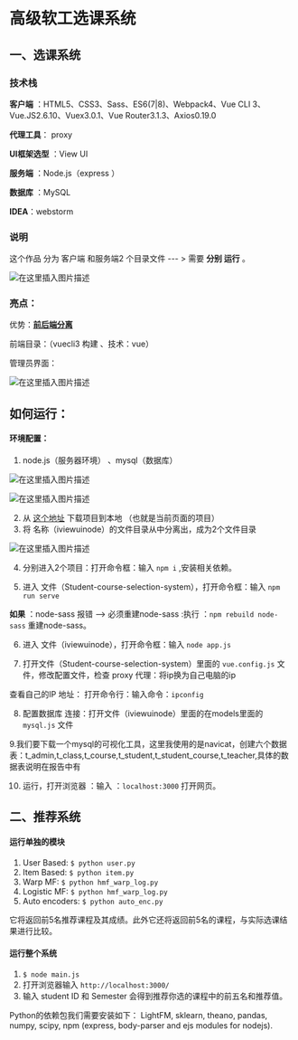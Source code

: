 # 高级软工选课系统
## 一、选课系统

### 技术栈

**客户端** ：HTML5、CSS3、Sass、ES6(7|8)、Webpack4、Vue CLI 3、Vue.JS2.6.10、Vuex3.0.1、Vue Router3.1.3、Axios0.19.0   

**代理工具**： proxy 

**UI框架选型** ：View UI 

**服务端** ：Node.js（express ）

**数据库** ：MySQL

**IDEA**：webstorm





### 说明

这个作品 分为 客户端 和服务端2 个目录文件 --- > 需要 **分别 运行** 。

![在这里插入图片描述](https://img-blog.csdnimg.cn/20191227121637770.png)





### 亮点：

优势：**<u>前后端分离</u>** 

前端目录：（vuecli3 构建 、技术：vue）





管理员界面：

![在这里插入图片描述](https://img-blog.csdnimg.cn/20191231105755517.gif)





## 如何运行：

#### 环境配置：

1. node.js（服务器环境） 、mysql（数据库）

![在这里插入图片描述](https://img-blog.csdnimg.cn/20191231101029528.png)

![在这里插入图片描述](https://img-blog.csdnimg.cn/20191231103336100.png?x-oss-process=image/watermark,type_ZmFuZ3poZW5naGVpdGk,shadow_10,text_aHR0cHM6Ly9ibG9nLmNzZG4ubmV0L3dlaXhpbl80Mzk0OTc4OA==,size_16,color_FFFFFF,t_70)

2. 从 [这个地址](https://github.com/ZhChen7/Student-course-selection-system) 下载项目到本地 （也就是当前页面的项目）
3. 将 名称（iviewuinode）的文件目录从中分离出，成为2个文件目录

![在这里插入图片描述](https://img-blog.csdnimg.cn/20191231101243254.png)



4. 分别进入2个项目：打开命令框：输入  `npm i` ,安装相关依赖。

5.  进入  文件（Student-course-selection-system），打开命令框：输入   `npm run serve`

   **如果** ：node-sass 报错 --> 必须重建node-sass  :执行 ：`npm rebuild node-sass` 重建node-sass。

6.  进入  文件（iviewuinode），打开命令框：输入   `node app.js`

7. 打开文件（Student-course-selection-system）里面的 `vue.config.js` 文件，修改配置文件，检查 proxy  代理：将ip换为自己电脑的ip

查看自己的IP 地址： 打开命令行：输入命令：`ipconfig`

8. 配置数据库 连接：打开文件（iviewuinode）里面的在models里面的`mysql.js` 文件

9.我们要下载一个mysql的可视化工具，这里我使用的是navicat，创建六个数据表：t_admin,t_class,t_course,t_student,t_student_course,t_teacher,具体的数据表说明在报告中有

10. 运行，打开浏览器 ：输入 ：`localhost:3000` 打开网页。


## 二、推荐系统
#### 运行单独的模块
1. User Based: ```$ python user.py```	
2. Item Based: ```$ python item.py```
3. Warp MF: ```$ python hmf_warp_log.py```
4. Logistic MF: ```$ python hmf_warp_log.py```
5. Auto encoders: ```$ python auto_enc.py```

它将返回前5名推荐课程及其成绩。此外它还将返回前5名的课程，与实际选课结果进行比较。

#### 运行整个系统
1. ```$ node main.js``` 
2. 打开浏览器输入 ```http://localhost:3000/```
3. 输入 student ID 和 Semester 会得到推荐你选的课程中的前五名和推荐值。

Python的依赖包我们需要安装如下： LightFM, sklearn, theano, pandas, numpy, scipy, npm (express, body-parser and ejs modules for nodejs).


